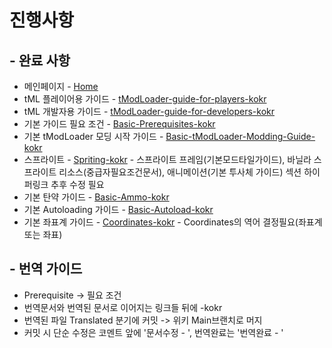 # 진행사항

## - 완료 사항

* 메인페이지 - [Home](Home)
* tML 플레이어용 가이드 - [tModLoader-guide-for-players-kokr](tModLoader-guide-for-players-kokr)
* tML 개발자용 가이드 - [tModLoader-guide-for-developers-kokr](tModLoader-guide-for-developers-kokr)
* 기본 가이드 필요 조건 - [Basic-Prerequisites-kokr](Basic-Prerequisites-kokr)
* 기본 tModLoader 모딩 시작 가이드 - [Basic-tModLoader-Modding-Guide-kokr](Basic-tModLoader-Modding-Guide-kokr)
* 스프라이트 - [Spriting-kokr](Spriting-kokr) - 스프라이트 프레임(기본모드타일가이드), 바닐라 스프라이트 리소스(중급자필요조건문서), 애니메이션(기본 투사체 가이드) 섹션 하이퍼링크 추후 수정 필요
* 기본 탄약 가이드 - [Basic-Ammo-kokr](Basic-Ammo-kokr)
* 기본 Autoloading 가이드 - [Basic-Autoload-kokr](Basic-Autoload-kokr)
* 기본 좌표계 가이드 - [Coordinates-kokr](Coordinates-kokr) - Coordinates의 역어 결정필요(좌표계 또는 좌표)

## - 번역 가이드

* Prerequisite -> 필요 조건
* 번역문서와 번역된 문서로 이어지는 링크들 뒤에 -kokr
* 번역된 파일 Translated 분기에 커밋 -> 위키 Main브랜치로 머지
* 커밋 시 단순 수정은 코멘트 앞에 '문서수정 - ', 번역완료는 '번역완료 - '
